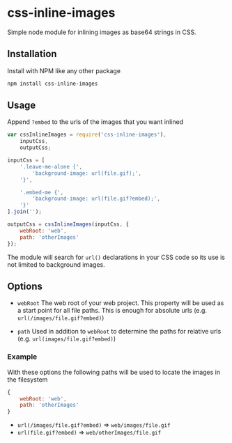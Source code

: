 css-inline-images
=================

Simple node module for inlining images as base64 strings in CSS.

## Installation

Install with NPM like any other package
```bash
npm install css-inline-images
```

## Usage
Append `?embed` to the urls of the images that you want inlined

```javascript
var cssInlineImages = require('css-inline-images'),
    inputCss,
    outputCss;

inputCss = [
    '.leave-me-alone {',
        'background-image: url(file.gif);',
    '}',

    '.embed-me {',
        'background-image: url(file.gif?embed);',
    '}'
].join('');

outputCss = cssInlineImages(inputCss, {
    webRoot: 'web',
    path: 'otherImages'
});
```

The module will search for `url()` declarations in your CSS code so its use is not limited to background images.

## Options

* `webRoot`
  The web root of your web project. This property will be used as a start point for all file paths.
  This is enough for absolute urls (e.g.  `url(/images/file.gif?embed)`)

* `path`
  Used in addition to `webRoot` to determine the paths for relative urls (e.g. `url(images/file.gif?embed)`)

### Example

With these options the following paths will be used to locate the images in the filesystem
```javascript
{
    webRoot: 'web',
    path: 'otherImages'
}
```
* `url(/images/file.gif?embed)` => `web/images/file.gif`
* `url(file.gif?embed)` => `web/otherImages/file.gif`
